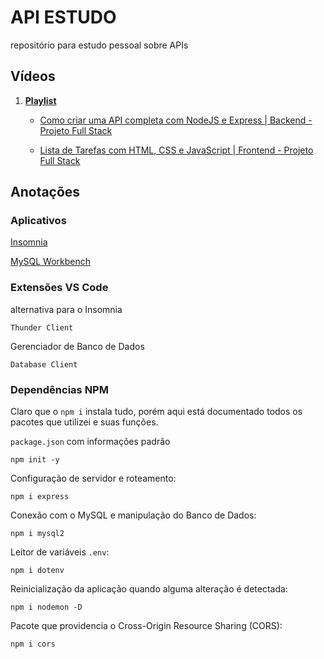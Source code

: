 # API ESTUDO
repositório para estudo pessoal sobre APIs

## Vídeos

1. **[Playlist](https://www.youtube.com/playlist?list=PLdtmpu_1ITQJ1Y2-ZBbE7ROP6u1kU0J5l)**

	- [Como criar uma API completa com NodeJS e Express | Backend - Projeto Full Stack](https://www.youtube.com/watch?v=Cdu0WJhI-d8)

	- [Lista de Tarefas com HTML, CSS e JavaScript | Frontend - Projeto Full Stack](https://www.youtube.com/watch?v=YVsNVPFOEuk)

## Anotações

### Aplicativos

[Insomnia](https://insomnia.rest/download)

[MySQL Workbench](https://dev.mysql.com/downloads/)

### Extensões VS Code

alternativa para o Insomnia

	Thunder Client

Gerenciador de Banco de Dados

	Database Client

### Dependências NPM
Claro que o `npm i` instala tudo, porém aqui está documentado todos os pacotes que utilizei e suas funções.

`package.json` com informações padrão

	npm init -y

Configuração de servidor e roteamento:

	npm i express

Conexão com o MySQL e manipulação do Banco de Dados:

	npm i mysql2

Leitor de variáveis `.env`:

	npm i dotenv

Reinicialização da aplicação quando alguma alteração é detectada:

	npm i nodemon -D

Pacote que providencia o Cross-Origin Resource Sharing (CORS):

	npm i cors